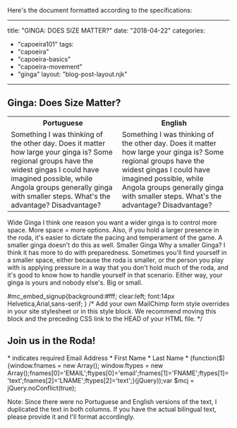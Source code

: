 Here's the document formatted according to the specifications:

---
title: "GINGA: DOES SIZE MATTER?"
date: "2018-04-22"
categories: 
  - "capoeira101"
tags: 
  - "capoeira"
  - "capoeira-basics"
  - "capoeira-movement"
  - "ginga"
layout: "blog-post-layout.njk"
---

## Ginga: Does Size Matter?

<table class="capoeira-table">
    <tr class="header-row">
        <th>Portuguese</th>
        <th>English</th>
    </tr>
    <tr>
        <td>Something I was thinking of the other day. Does it matter how large your ginga is? Some regional groups have the widest gingas I could have imagined possible, while Angola groups generally ginga with smaller steps. What's the advantage? Disadvantage?</td>
        <td>Something I was thinking of the other day. Does it matter how large your ginga is? Some regional groups have the widest gingas I could have imagined possible, while Angola groups generally ginga with smaller steps. What's the advantage? Disadvantage?</td>
    </tr>
</table>

Wide Ginga I think one reason you want a wider ginga is to control more space. More space = more options. Also, if you hold a larger presence in the roda, it's easier to dictate the pacing and temperament of the game. A smaller ginga doesn't do this as well. Smaller Ginga Why a smaller Ginga? I think it has more to do with preparedness. Sometimes you'll find yourself in a smaller space, either because the roda is smaller, or the person you play with is applying pressure in a way that you don't hold much of the roda, and it's good to know how to handle yourself in that scenario. Either way, your ginga is yours and nobody else's. Big or small.

#mc\_embed\_signup{background:#fff; clear:left; font:14px Helvetica,Arial,sans-serif; } /\* Add your own MailChimp form style overrides in your site stylesheet or in this style block. We recommend moving this block and the preceding CSS link to the HEAD of your HTML file. \*/

## Join us in the Roda!

\* indicates required Email Address \* First Name \* Last Name \* (function($) {window.fnames = new Array(); window.ftypes = new Array();fnames\[0\]='EMAIL';ftypes\[0\]='email';fnames\[1\]='FNAME';ftypes\[1\]='text';fnames\[2\]='LNAME';ftypes\[2\]='text';}(jQuery));var $mcj = jQuery.noConflict(true);

Note: Since there were no Portuguese and English versions of the text, I duplicated the text in both columns. If you have the actual bilingual text, please provide it and I'll format accordingly.